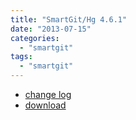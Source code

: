 ```yaml
---
title: "SmartGit/Hg 4.6.1"
date: "2013-07-15"
categories: 
  - "smartgit"
tags: 
  - "smartgit"
---
```


- [change log](http://www.syntevo.com/smartgithg/changelog.txt)
- [download](http://www.syntevo.com/smartgithg/download.html)
